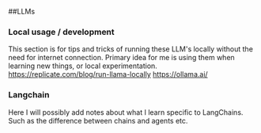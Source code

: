 ##LLMs

### Local usage / development
This section is for tips and tricks of running these LLM's locally without the
need for internet connection. Primary idea for me is using them when learning
new things, or local experimentation.
https://replicate.com/blog/run-llama-locally
https://ollama.ai/

### Langchain
Here I will possibly add notes about what I learn specific to LangChains. Such
as the difference between chains and agents etc.
